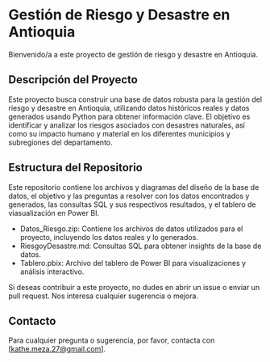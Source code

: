 # Gestión de Riesgo y Desastre en Antioquia
Bienvenido/a a este proyecto de gestión de riesgo y desastre en Antioquia.

## Descripción del Proyecto
Este proyecto busca construir una base de datos robusta para la gestión del riesgo y desastre en Antioquia, utilizando datos históricos reales y datos generados usando Python para obtener información clave. El objetivo es identificar y analizar los riesgos asociados con desastres naturales, así como su impacto humano y material en los diferentes municipios y subregiones del departamento.

## Estructura del Repositorio

Este repositorio contiene los archivos y diagramas del diseño de la base de datos, el objetivo y las preguntas a resolver con los datos encontrados y generados, las consultas SQL y sus respectivos resultados, y el tablero de viasualización en Power BI.

- Datos_Riesgo.zip: Contiene los archivos de datos utilizados para el proyecto, incluyendo los datos reales y lo generados.
- RiesgoyDesastre.md: Consultas SQL para obtener insights de la base de datos.
- Tablero.pbix: Archivo del tablero de Power BI para visualizaciones y análisis interactivo.

Si deseas contribuir a este proyecto, no dudes en abrir un issue o enviar un pull request. Nos interesa cualquier sugerencia o mejora.

## Contacto
Para cualquier pregunta o sugerencia, por favor, contacta con [kathe.meza.27@gmail.com].
